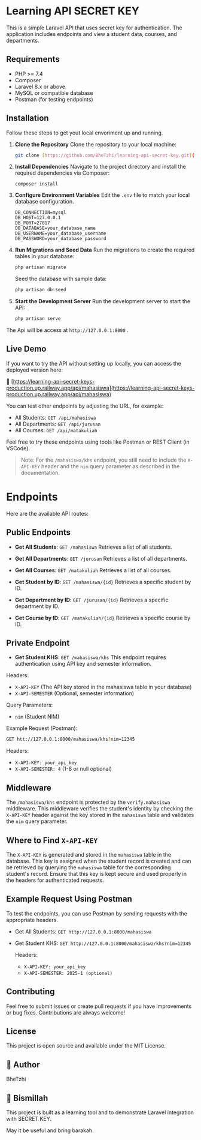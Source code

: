 # Learning API SECRET KEY

This is a simple Laravel API that uses secret key for authentication. The application includes endpoints and view a student data, courses, and departments.

## Requirements

- PHP >= 7.4
- Composer
- Laravel 8.x or above
- MySQL or compatible database
- Postman (for testing endpoints)

## Installation

Follow these steps to get yout local envoriment up and running.

1. **Clone the Repository**
    Clone the repository to your local machine:
    ```bash
    git clone [https://github.com/BheTzhi/learning-api-secret-key.git](https://github.com/BheTzhi/learning-api-secret-key.git)
    ```

2. **Install Dependencies**
    Navigate to the project directory and install the required dependencies via Composer:
    ```cd learning-api-secret-key (you project name)
    composer install
    ```

3. **Configure Environment Variables**
    Edit the `.env` file to match your local database configuration.
    ```env
    DB_CONNECTION=mysql
    DB_HOST=127.0.0.1
    DB_PORT=27017
    DB_DATABASE=your_database_name
    DB_USERNAME=your_database_username
    DB_PASSWORD=your_database_password
    ```

4. **Run Migrations and Seed Data**
    Run the migrations to create the required tables in your database:
    ```bash
    php artisan migrate
    ```
    Seed the database with sample data:
    ```bash
    php artisan db:seed
    ```

5. **Start the Development Server**
    Run the development server to start the API:
    ```bash
    php artisan serve
    ```

The Api will be access at `http://127.0.0.1:8000` .

## Live Demo

If you want to try the API without setting up locally, you can access the deployed version here:

🔗 [https://learning-api-secret-keys-production.up.railway.app/api/mahasiswa](https://learning-api-secret-keys-production.up.railway.app/api/mahasiswa)

You can test other endpoints by adjusting the URL, for example:

- All Students: `GET /api/mahasiswa`
- All Departments: `GET /api/jurusan`
- All Courses: `GET /api/matakuliah`

Feel free to try these endpoints using tools like Postman or REST Client (in VSCode).

> Note: For the `/mahasiswa/khs` endpoint, you still need to include the `X-API-KEY` header and the `nim` query parameter as described in the documentation.

# Endpoints

Here are the available API routes:

## Public Endpoints
* **Get All Students**: `GET /mahasiswa`
    Retrieves a list of all students.
* **Get All Departments**: `GET /jurusan`
Retrieves a list of all departments.

* **Get All Courses**: `GET /matakuliah`
Retrieves a list of all courses.

* **Get Student by ID**: `GET /mahasiswa/{id}`
Retrieves a specific student by ID.

* **Get Department by ID**: `GET /jurusan/{id}`
Retrieves a specific department by ID.

* **Get Course by ID**: `GET /matakuliah/{id}`
Retrieves a specific course by ID.

## Private Endpoint
* **Get Student KHS**: `GET /mahasiswa/khs`
This endpoint requires authentication using API key and semester information.

Headers:
* `X-API-KEY` (The API key stored in the mahasiswa table in your database)
* `X-API-SEMESTER` (Optional, semester information)

Query Parameters:
* `nim` (Student NIM)

Example Request (Postman):
```bash
GET htt://127.0.0.1:8000/mahasiswa/khs?nim=12345
```

Headers:
* `X-API-KEY: your_api_key`
* `X-API-SEMESTER: 4` (1-8 or null optional)

## Middleware
The `/mahasiswa/khs` endpoint is protected by the `verify.mahasiswa` middleware. This middleware verifies the student's identity by checking the `X-API-KEY` header against the key stored in the `mahasiswa` table and validates the `nim` query parameter.

## Where to Find `X-API-KEY`
The `X-API-KEY` is generated and stored in the `mahasiswa` table in the database. This key is assigned when the student record is created and can be retrieved by querying the `mahasiswa` table for the corresponding student's record. Ensure that this key is kept secure and used properly in the headers for authenticated requests.

## Example Request Using Postman
To test the endpoints, you can use Postman by sending requests with the appropriate headers.

* Get All Students:
    `GET http://127.0.0.1:8000/mahasiswa`

* Get Student KHS:
    `GET http://127.0.0.1:8000/mahasiswa/khs?nim=12345`
    
    Headers:
    * `X-API-KEY: your_api_key`
    * `X-API-SEMESTER: 2025-1 (optional)`

## Contributing
Feel free to submit issues or create pull requests if you have improvements or bug fixes. Contributions are always welcome!

## License
This project is open source and available under the MIT License.

## 👤 Author

BheTzhi

## 🕋 Bismillah
This project is built as a learning tool and to demonstrate Laravel integration with SECRET KEY.

May it be useful and bring barakah.